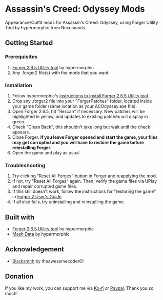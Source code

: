 # Assassin's Creed: Odyssey Mods
Appearance/Outfit mods for Assassin's Creed: Odyssey, using Forger Utility Tool by hypermorphic from Nexusmods.

## Getting Started
### Prerequisites
1) [Forger 2.6.5 Utility tool](https://www.nexusmods.com/assassinscreedodyssey/mods/42?tab=files) by hypermorphic
2) Any .forger2 file(s) with the mods that you want

### Installation
1) Follow hypermorphic's [instructions to install Forger 2.6.5 Utility tool](https://www.nexusmods.com/assassinscreedodyssey/articles/5).
2) Drop any .forger2 file into your "ForgerPatches" folder, located inside your game folder (same location as your ACOdyssey.exe file).
3) Open Forger 2.6.5, hit "Rescan" if necessary. ﻿New patches will be highlighted in yellow, and updates to existing patches will display in green.
4) Check "Clean Back", this shouldn't take long but wait until the check appears.
5) Close Forger. **If you leave Forger opened and start the game, your files may get corrupted and you will have to restore the game before reinstalling Forger.**
6) Open the game and play as usual.

### Troubleshooting
1) Try clicking "Reset All Forges" button in Forger and reapplying the mod.
2) If not, try "Reset All Forges" again. Then, verify the game files via UPlay and repair corrupted game files.
3) If this still doesn't work, follow the instructions for "restoring the game" in [Forger 2 User's Guide](https://www.nexusmods.com/assassinscreedodyssey/articles/5)
4) If all else fails, try uninstalling and reinstalling the game.

## Built with
* [Forger 2.6.5 Utility tool](https://www.nexusmods.com/assassinscreedodyssey/mods/42?tab=files) by hypermorphic
* [Mesh Data](https://www.nexusmods.com/assassinscreedodyssey/mods/42?tab=files) by hypermorphic

## Acknowledgement
* [Blacksmith](https://github.com/theawesomecoder61/Blacksmith) by theawesomecoder61

## Donation
If you like my work, you can support me via [Ko-fi](https://ko-fi.com/ilikedetectives) or [Paypal](https://www.paypal.com/paypalme2/colin9999). Thank you so much!
